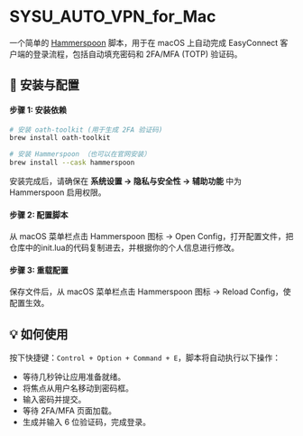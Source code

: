 # SYSU_AUTO_VPN_for_Mac

一个简单的 [Hammerspoon](https://www.hammerspoon.org/) 脚本，用于在 macOS 上自动完成 EasyConnect 客户端的登录流程，包括自动填充密码和 2FA/MFA (TOTP) 验证码。

## 🚀 安装与配置

#### 步骤 1: 安装依赖

```bash
# 安装 oath-toolkit (用于生成 2FA 验证码)
brew install oath-toolkit

# 安装 Hammerspoon （也可以在官网安装）
brew install --cask hammerspoon
```
安装完成后，请确保在 **系统设置 -> 隐私与安全性 -> 辅助功能** 中为 Hammerspoon 启用权限。

#### 步骤 2: 配置脚本

从 macOS 菜单栏点击 Hammerspoon 图标 -> Open Config，打开配置文件，把仓库中的init.lua的代码复制进去，并根据你的个人信息进行修改。


#### 步骤 3: 重载配置

保存文件后，从 macOS 菜单栏点击 Hammerspoon 图标 -> Reload Config，使配置生效。

## 💡 如何使用
按下快捷键：`Control + Option + Command + E`，脚本将自动执行以下操作：
  *   等待几秒钟让应用准备就绪。
  *   将焦点从用户名移动到密码框。
  *   输入密码并提交。
  *   等待 2FA/MFA 页面加载。
  *   生成并输入 6 位验证码，完成登录。

